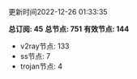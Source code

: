 更新时间2022-12-26 01:33:35

**总订阅: 45**
**总节点: 751**
**有效节点: 144**
- v2ray节点: 133
- ss节点: 7
- trojan节点: 4
